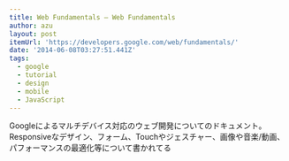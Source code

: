 ```yaml
---
title: Web Fundamentals — Web Fundamentals
author: azu
layout: post
itemUrl: 'https://developers.google.com/web/fundamentals/'
date: '2014-06-08T03:27:51.441Z'
tags:
  - google
  - tutorial
  - design
  - mobile
  - JavaScript
---
```

Googleによるマルチデバイス対応のウェブ開発についてのドキュメント。
Responsiveなデザイン、フォーム、Touchやジェスチャー、画像や音楽/動画、パフォーマンスの最適化等について書かれてる

